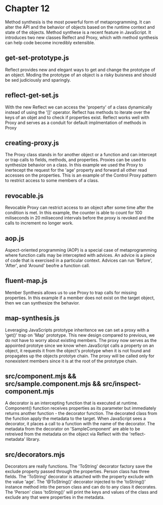 # Chapter 12
Method synthesis is the most powerful form of metaprogramming. It can alter the API and the behavior of objects based on the runtime context and state of the objects. Method synthese is a recent feature in JavaScript. It introduces two new classes Relfect and Proxy, which with method synthesis can help code become incredibly extensible.

## get-set-prototype.js
Reflect provides new and elegant ways to get and change the prototype of an object. Moding the prototype of an object is a risky buisness and should be sed judiciously and sparingly.

## reflect-get-set.js
With the new Reflect we can access the 'property' of a class dynamically instead of using the '[]' operator. Reflect has methods to iterate over the keys of an objet and to check if properties exist. Reflect works well with Proxy and serves as a conduit for default implmentation of methods in Proxy

## creating-proxy.js
The Proxy class stands in for another object or a function and can intercept or trap calls to fields, methods, and properties. Proxies can be used to synthesize behavior on a class. In this example we used the Proxy to inertecept the request for the 'age' property and forward all other read accesses on the properties. This is an example of the Control Proxy pattern to  restrict access to some members of a class.

## revocable.js
Revocable Proxy can restrict access to an object after some time after the condition is met. In this example, the counter is able to count for 100 miliseconds in 20 milisecond intervals before the proxy is revoked and the calls to increment no longer work.

## aop.js
Aspect-oriented programming (AOP) is a special case of metaprogramming where function calls may be intercepted with advices. An advice is a piece of code that is exercised in a particular context. Advices can run 'Before', 'After', and 'Around' beofre a function call.

## fluent-map.js
Member Synthesis allows us to use Proxy to trap calls for missing properties. In this example if a member does not exist on the target object, then we can synthesize the behavior.  

## map-synthesis.js
Leveraging JavaScripts prototype inheritence we can set a proxy with a 'get()' trap on 'Map' prototype. This new design compared to previous, we do not have to worry about existing members. The proxy now serves as the appointed prototye since we know when JavaScript calls a property on an object, it requests it from the object's prototype when it is not found and propagates up the objects prototye chain. The proxy will be called only for nonexistent members since it is at the root of the prototype chain.

## src/component.mjs && src/sample.component.mjs && src/inspect-component.mjs
A decorator is an intercepting function that is executed at runtime. Component() function receives properties as its parameter but immediately returns another function - the decorator function. The decorated class from the function apply the metadata to the target.  When JavaScript sees a decorator, it places a call to a function with the name of the decorator. The metadata from the decorator on 'SampleComponent' are able to be retreived from the metadata on the object via Reflect with the 'reflect-metadata' library.

## src/decorators.mjs
Decorators are really functions. The 'ToString' decorator factory save the exclude property passed through the properties. Person class has three fields. The 'ToString' decorator is attached with the property exclude with the value 'age'. The '@ToString()' decorator injected to the 'toString()' instance method into the person class and can do to any class it decorates. The 'Person' class 'toString()' will print the keys and values of the class and exclude any that were properties in the metadata.
